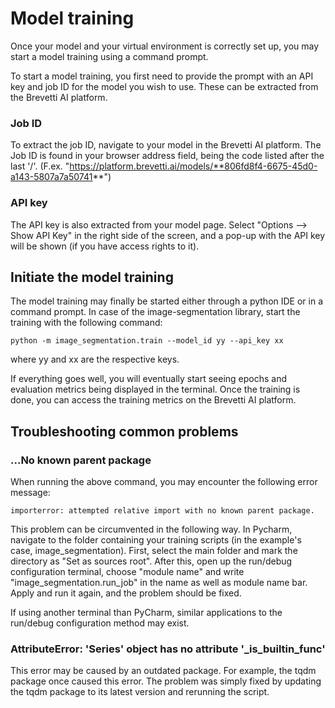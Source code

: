 # Model training
Once your model and your virtual environment is correctly set up, you may start a model training using a command prompt.

To start a model training, you first need to provide the prompt with an API key and job ID for the model you wish to use. These can be extracted from the Brevetti AI platform.

### Job ID
To extract the job ID, navigate to your model in the Brevetti AI platform. The Job ID is found in your browser address field, being the code listed after the last '/'.
(F.ex. "https://platform.brevetti.ai/models/**806fd8f4-6675-45d0-a143-5807a7a50741**")

### API key
The API key is also extracted from your model page. Select "Options --> Show API Key" in the right side of the screen, and a pop-up with the API key will be shown (if you have access rights to it).

## Initiate the model training
The model training may finally be started either through a python IDE or in a command prompt. In case of the image-segmentation library, start the training with the following command:
```
python -m image_segmentation.train --model_id yy --api_key xx

```
where yy and xx are the respective keys.

If everything goes well, you will eventually start seeing epochs and evaluation metrics being displayed in the terminal. Once the training is done, you can access the training metrics on the Brevetti AI platform. 

## Troubleshooting common problems

### ...No known parent package
When running the above command, you may encounter the following error message:

```
importerror: attempted relative import with no known parent package.
```

This problem can be circumvented in the following way. In Pycharm, navigate to the folder containing your training scripts (in the example's case, image_segmentation). First, select the main folder and mark the directory as "Set as sources root". After this, open up the run/debug configuration terminal, choose "module name" and write "image_segmentation.run_job" in the name as well as module name bar. Apply and run it again, and the problem should be fixed.

If using another terminal than PyCharm, similar applications to the run/debug configuration method may exist.

### AttributeError: 'Series' object has no attribute '_is_builtin_func'

This error may be caused by an outdated package. For example, the tqdm package once caused this error. The problem was simply fixed by updating the tqdm package to its latest version and rerunning the script.
